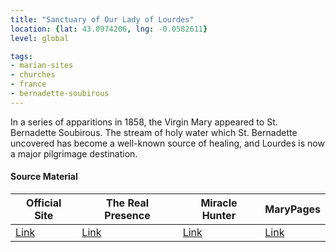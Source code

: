 ```yaml
---
title: "Sanctuary of Our Lady of Lourdes"
location: {lat: 43.0974206, lng: -0.0582611}
level: global

tags:
- marian-sites
- churches
- france
- bernadette-soubirous
---
```


In a series of apparitions in 1858, the Virgin Mary appeared to St. Bernadette Soubirous.  The stream of holy water which St. Bernadette uncovered has become a well-known source of healing, and Lourdes is now a major pilgrimage destination.

#### Source Material

| Official Site | The Real Presence | Miracle Hunter | MaryPages |
| --- | --- | --- | --- |
| [Link](https://www.lourdes-france.org/) | [Link](http://www.therealpresence.org/eucharst/misc/BVM/40_LOURDES_140x96.pdf) | [Link](https://www.miraclehunter.com/marian_apparitions/approved_apparitions/lourdes/index.html) | [Link](https://www.marypages.com/lourdes-(frankrijk)-1858/) |


